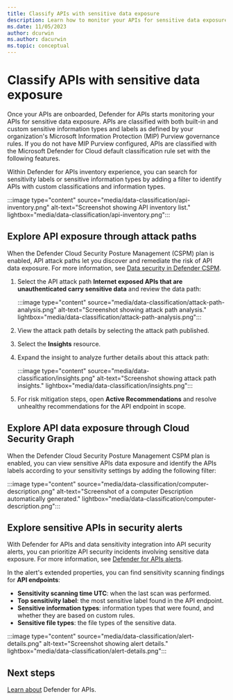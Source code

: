 ```yaml
---
title: Classify APIs with sensitive data exposure
description: Learn how to monitor your APIs for sensitive data exposure.
ms.date: 11/05/2023
author: dcurwin
ms.author: dacurwin
ms.topic: conceptual
---
```


# Classify APIs with sensitive data exposure

Once your APIs are onboarded, Defender for APIs starts monitoring your APIs for sensitive data exposure. APIs are classified with both built-in and custom sensitive information types and labels as defined by your organization's Microsoft Information Protection (MIP) Purview governance rules. If you do not have MIP Purview configured, APIs are classified with the Microsoft Defender for Cloud default classification rule set with the following features.

Within Defender for APIs inventory experience, you can search for sensitivity labels or sensitive information types by adding a filter to identify APIs with custom classifications and information types.

:::image type="content" source="media/data-classification/api-inventory.png" alt-text="Screenshot showing API inventory list." lightbox="media/data-classification/api-inventory.png":::

## Explore API exposure through attack paths

When the Defender Cloud Security Posture Management (CSPM) plan is enabled, API attack paths let you discover and remediate the risk of API data
exposure. For more information, see [Data security in Defender CSPM](concept-data-security-posture.md#data-security-in-defender-cspm).

1. Select the API attack path **Internet exposed APIs that are unauthenticated carry sensitive data** and review the data path:

   :::image type="content" source="media/data-classification/attack-path-analysis.png" alt-text="Screenshot showing attack path analysis." lightbox="media/data-classification/attack-path-analysis.png":::

1. View the attack path details by selecting the attack path published.
1. Select the **Insights** resource.
1. Expand the insight to analyze further details about this attack path:

   :::image type="content" source="media/data-classification/insights.png" alt-text="Screenshot showing attack path insights." lightbox="media/data-classification/insights.png":::

1. For risk mitigation steps, open **Active Recommendations** and resolve unhealthy recommendations for the API endpoint in scope.

## Explore API data exposure through Cloud Security Graph

When the Defender Cloud Security Posture Management CSPM plan is enabled, you can view sensitive APIs data exposure and identify the APIs labels according to your sensitivity settings by adding the following filter:
  
:::image type="content" source="media/data-classification/computer-description.png" alt-text="Screenshot of a computer Description automatically generated." lightbox="media/data-classification/computer-description.png":::

## Explore sensitive APIs in security alerts

With Defender for APIs and data sensitivity integration into API security alerts, you can prioritize API security incidents involving sensitive data exposure. For more information, see [Defender for APIs alerts](defender-for-apis-introduction.md#detecting-threats).

In the alert's extended properties, you can find sensitivity scanning findings for **API endpoints**:

- **Sensitivity scanning time UTC**: when the last scan was performed.
- **Top sensitivity label**: the most sensitive label found in the API endpoint.
- **Sensitive information types**: information types that were found, and whether they are based on custom rules.
- **Sensitive file types**: the file types of the sensitive data.

:::image type="content" source="media/data-classification/alert-details.png" alt-text="Screenshot showing alert details." lightbox="media/data-classification/alert-details.png":::

## Next steps

[Learn about](defender-for-apis-introduction.md) Defender for APIs.
